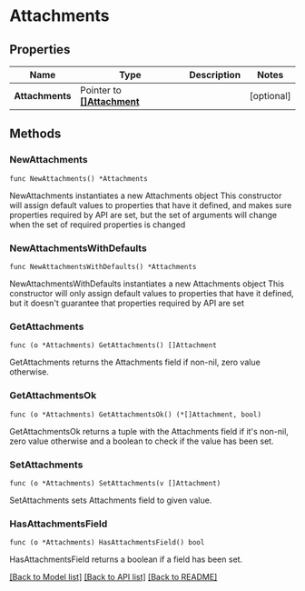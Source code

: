 # Attachments

## Properties

Name | Type | Description | Notes
------------ | ------------- | ------------- | -------------
**Attachments** | Pointer to [**[]Attachment**](Attachment.md) |  | [optional] 

## Methods

### NewAttachments

`func NewAttachments() *Attachments`

NewAttachments instantiates a new Attachments object
This constructor will assign default values to properties that have it defined,
and makes sure properties required by API are set, but the set of arguments
will change when the set of required properties is changed

### NewAttachmentsWithDefaults

`func NewAttachmentsWithDefaults() *Attachments`

NewAttachmentsWithDefaults instantiates a new Attachments object
This constructor will only assign default values to properties that have it defined,
but it doesn't guarantee that properties required by API are set

### GetAttachments

`func (o *Attachments) GetAttachments() []Attachment`

GetAttachments returns the Attachments field if non-nil, zero value otherwise.

### GetAttachmentsOk

`func (o *Attachments) GetAttachmentsOk() (*[]Attachment, bool)`

GetAttachmentsOk returns a tuple with the Attachments field if it's non-nil, zero value otherwise
and a boolean to check if the value has been set.

### SetAttachments

`func (o *Attachments) SetAttachments(v []Attachment)`

SetAttachments sets Attachments field to given value.

### HasAttachmentsField

`func (o *Attachments) HasAttachmentsField() bool`

HasAttachmentsField returns a boolean if a field has been set.


[[Back to Model list]](../README.md#documentation-for-models) [[Back to API list]](../README.md#documentation-for-api-endpoints) [[Back to README]](../README.md)


